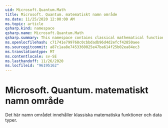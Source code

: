 ```yaml
---
uid: Microsoft.Quantum.Math
title: Microsoft. Quantum. matematiskt namn område
ms.date: 11/25/2020 12:00:00 AM
ms.topic: article
qsharp.kind: namespace
qsharp.name: Microsoft.Quantum.Math
qsharp.summary: This namespace contains classical mathematical functions and data types.
ms.openlocfilehash: c71741e799768c0cbbdadb96d4d2efcf42850aee
ms.sourcegitcommit: a87c1aa8e7453360025e47ba614f25b02ea84ec3
ms.translationtype: MT
ms.contentlocale: sv-SE
ms.lasthandoff: 11/26/2020
ms.locfileid: "96195162"
---
```

# <a name="microsoftquantummath-namespace"></a>Microsoft. Quantum. matematiskt namn område

Det här namn området innehåller klassiska matematiska funktioner och data typer.

